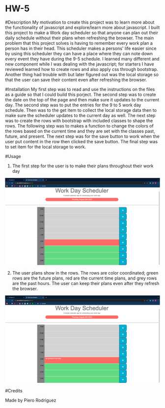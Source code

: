 # HW-5

#Description 
My motivation to create this project was to learn more about the functionality of javascript and explore/learn more about javascript. I built this project to make a Work day scheduler so that anyone can plan out their daily schedule without their plans when refreshing the browser. The main problem that this project solves is having to remember every work plan a person has in their head. This scheduler makes a persons' life easier since by using this scheduler they can have a place where they can note down every event they have during the 9-5 schedule. I learned many different and new component while I was dealing with the javascript; for starters I have reviewed learned how to create rows and also apply css through bootstrap. Another thing had trouble with but later figured out was the local storage so that the user can save their content even after refreshing the browser.

#Installation 
My first step was to read and use the instructions on the files as a guide so that I could build this porject. The second step was to create the date on the top of the page and then make sure it updates to the current day. The second step was to put the entries for the 9 to 5 work day schedule. Then was to the get item to collect the local storage data then to make sure the scheduler updates to the current day as well. The next step was to create the rows with bootstrap with included classes to shape the rows. The following step was to makes a function to change the colors of the rows based on the current time and they are set with the classes past, future, and present. The next step was for the save button to work when the user put content in the row then clicked the save button. The final step was to set item for the local storage to work. 

#Usage 
1. The first step for the user is to make their plans throughout their work day

![1st](./images/1st-step.png)

2. The user plans show in the rows. The rows are color coordinated; green rows are the future plans, red are the current time plans, and grey rows are the past hours. The user can keep their plans even after they refresh the browser. 

![2nd](./images/2nd.png)

#Credits 

Made by Piero Rodriguez